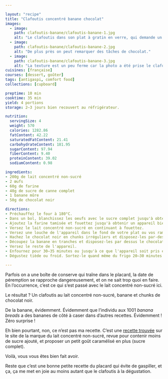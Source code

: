 ```yaml
---

layout: "recipe"
title: "Clafoutis concentré banane chocolat"
images:
  - image:
    path: clafoutis-banane/clafoutis-banane-1.jpg
    alt: "Le clafoutis dans son plat à gratin en verre, qui demande un temps monstrueux à la cuisson. Vraiment, prenez autre chose. On peut voir les tranches de banane disposées sur le dessus du clafoutis, bien caramélisé et craquelé."
  - image:
    path: clafoutis-banane/clafoutis-banane-2.jpg
    alt: "De plus près on peut remarquer des tâches de chocolat."
  - image:
    path: clafoutis-banane/clafoutis-banane-3.jpg
    alt: "La texture est un peu ferme car la photo a été prise le clafoutis tout juste sorti du frigo, mais on peut voir la banane, l’appareil, et les chunks de chocolat quand même."
cuisines: [française]
courses: [dessert, goûter]
tags: [antigaspi, comfort food]
collections: [cupboard]

preptime: 10 min
cooktime: 35 min 
yield: 4 portions
storage: 2–3 jours bien recouvert au réfrigérateur.

nutrition:
  servingSize: 4
  weight: 570
  calories: 1282.86
  fatContent: 42.22
  saturatedFatContent: 21.41
  carbohydrateContent: 181.95
  sugarContent: 97.94
  fiberContent: 9.40
  proteinContent: 39.02
  sodiumContent: 0.98

ingredients:
- 200g de lait concentré non-sucré
- 2 œufs
- 60g de farine
- 40g de sucre de canne complet
- 1 banane mûre
- 50g de chocolat noir

directions:
- Préchauffez le four à 180°C.
- Dans un bol, blanchissez les oeufs avec le sucre complet jusqu'à obtenir un résultat bien mousseux de couleur caramel.
- Ajoutez la farine tamisée et fouettez jusqu'à obtenir un appareil bien lisse. 
- Versez le lait concentré non-sucré en continuant à fouettez. 
- Versez une louche de l'appareil dans le fond de votre plat ou vos ramequins.
- Hachez le chocolat noir en chunks irréguliers et disposez-les par-dessus. 
- Découpez la banane en tranches et disposez-les par dessus le chocolat.
- Versez le reste de l'appareil. 
- Enfournez pour 30–35 minutes ou jusqu'à ce que l'appareil soit pris et gigote à peine au centre. 
- Dégustez tiède ou froid. Sortez-le quand même du frigo 20–30 minutes avant de déguster pour éviter que la texture soit trop ferme.

---
```


Parfois on a une boîte de conserve qui traîne dans le placard, la date de péremption se rapproche dangereusement, et on ne sait trop quoi en faire. En l’occurrence, c’est ce qui s’est passé avec le lait concentré non-sucré ici.

Le résultat&nbsp;? Un clafoutis au lait concentré non-sucré, banane et chunks de chocolat noir.

De la banane, évidemment. Évidemment que l’individu aux 1001 <i lang="en">banana breads</i> a des bananes de côté à caser dans d’autres recettes. Évidemment&nbsp;! Zéro surprise&nbsp;!

Eh bien pourtant, non, ce n’est pas ma recette. C’est une [recette trouvée](https://www.regilait.com/recettes/clafoutis-aux-bananes-et-chocolat/) sur le site de la marque du lait concentré non-sucré, revue pour contenir moins de sucre ajouté, et proposer un petit goût caramélisé en plus (sucre complet). 

Voilà, vous vous êtes bien fait avoir. 

Reste que c’est une bonne petite recette du placard qui évite de gaspiller, et ça, ça me met en joie au moins autant que le clafoutis à la dégustation.